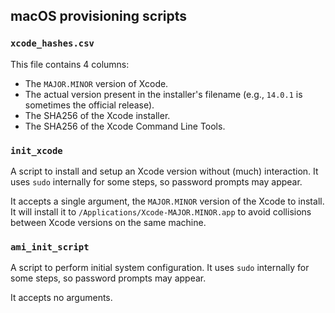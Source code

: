 ## macOS provisioning scripts

### `xcode_hashes.csv`

This file contains 4 columns:

- The `MAJOR.MINOR` version of Xcode.
- The actual version present in the installer's filename (e.g., `14.0.1` is
  sometimes the official release).
- The SHA256 of the Xcode installer.
- The SHA256 of the Xcode Command Line Tools.

### `init_xcode`

A script to install and setup an Xcode version without (much) interaction. It
uses `sudo` internally for some steps, so password prompts may appear.

It accepts a single argument, the `MAJOR.MINOR` version of the Xcode to install.
It will install it to `/Applications/Xcode-MAJOR.MINOR.app` to avoid collisions
between Xcode versions on the same machine.

### `ami_init_script`

A script to perform initial system configuration. It uses `sudo` internally for
some steps, so password prompts may appear.

It accepts no arguments.
